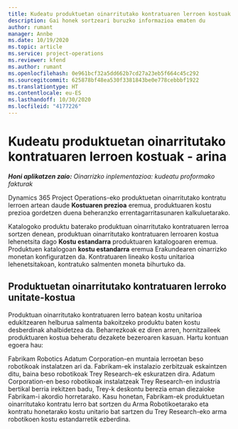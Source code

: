```yaml
---
title: Kudeatu produktuetan oinarritutako kontratuaren lerroen kostuak - arina
description: Gai honek sortzeari buruzko informazioa ematen du
author: rumant
manager: Annbe
ms.date: 10/19/2020
ms.topic: article
ms.service: project-operations
ms.reviewer: kfend
ms.author: rumant
ms.openlocfilehash: 0e961bcf32a5dd662b7cd27a23eb5f664c45c292
ms.sourcegitcommit: 625878bf48ea530f3381843be0e778cebbbf1922
ms.translationtype: HT
ms.contentlocale: eu-ES
ms.lasthandoff: 10/30/2020
ms.locfileid: "4177226"
---
```

# <a name="cost-product-based-contract-lines---lite"></a>Kudeatu produktuetan oinarritutako kontratuaren lerroen kostuak - arina

_**Honi aplikatzen zaio:** Oinarrizko inplementazioa: kudeatu proformako fakturak_


Dynamics 365 Project Operations-eko produktuetan oinarritutako kontratu lerroen artean daude **Kostuaren prezioa** eremua, produktuaren kostu prezioa gordetzen duena beheranzko errentagarritasunaren kalkuluetarako.

Katalogoko produktu baterako produktuan oinarritutako kontratuaren lerroa sortzen denean, produktuan oinarritutako kontratuaren lerroaren kostua lehenetsita dago **Kostu estandarra** produktuaren katalogoaren eremua. Produktuen katalogoan **kostu estandarra** eremua Erakundearen oinarrizko monetan konfiguratzen da. Kontratuaren lineako kostu unitarioa lehenetsitakoan, kontratuko salmenten moneta bihurtuko da.

## <a name="unit-cost-on-a-product-based-contract-line"></a>Produktuetan oinarritutako kontratuaren lerroko unitate-kostua

Produktuan oinarritutako kontratuaren lerro batean kostu unitarioa edukitzearen helburua salmenta bakoitzeko produktu baten kostu desberdinak ahalbidetzea da. Beharrezkoak ez diren arren, hornitzaileek produktuaren kostua beheratu dezakete bezeroaren kasuan. Hartu kontuan egoera hau:

Fabrikam Robotics Adatum Corporation-en muntaia lerroetan beso robotikoak instalatzen ari da. Fabrikam-ek instalazio zerbitzuak eskaintzen ditu, baina beso robotikoak Trey Research-ek eskuratzen dira. Adatum Corporation-en beso robotikoak instalatzeak Trey Research-en industria bertikal berria irekitzen badu, Trey-k deskontu berezia eman diezaioke Fabrikam-i akordio horretarako. Kasu honetan, Fabrikam-ek produktuetan oinarritutako kontratu lerro bat sortzen du Arma Robotikoetarako eta kontratu honetarako kostu unitario bat sartzen du Trey Research-eko arma robotikoen kostu estandarretik ezberdina.
